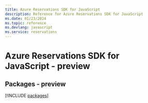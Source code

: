 ```yaml
---
title: Azure Reservations SDK for JavaScript
description: Reference for Azure Reservations SDK for JavaScript
ms.date: 01/23/2024
ms.topic: reference
ms.devlang: javascript
ms.service: reservations
---
```

# Azure Reservations SDK for JavaScript - preview
## Packages - preview
[!INCLUDE [packages](reservations-index.md)]